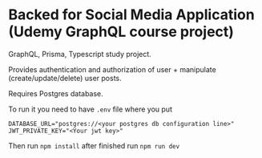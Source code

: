 # Backed for Social Media Application (Udemy GraphQL course project)
GraphQL, Prisma, Typescript study project.

Provides authentication and authorization of user + manipulate (create/update/delete) user posts.


Requires Postgres database.

To run it you need to have `.env` file where you put 
```
DATABASE_URL="postgres://<your postgres db configuration line>"
JWT_PRIVATE_KEY="<Your jwt key>"
```

Then run `npm install` after finished run `npm run dev`